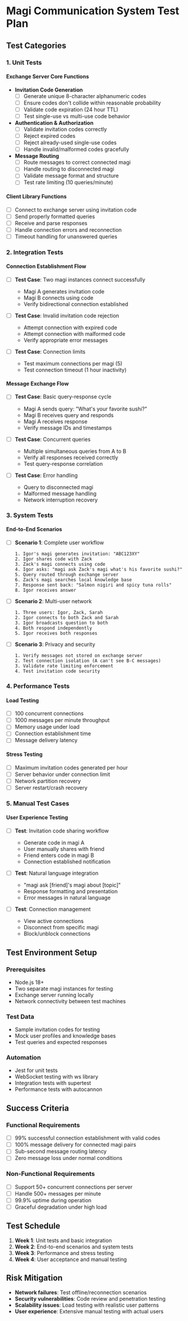 # Magi Communication System Test Plan

## Test Categories

### 1. Unit Tests

#### Exchange Server Core Functions
- **Invitation Code Generation**
  - [ ] Generate unique 8-character alphanumeric codes
  - [ ] Ensure codes don't collide within reasonable probability
  - [ ] Validate code expiration (24 hour TTL)
  - [ ] Test single-use vs multi-use code behavior

- **Authentication & Authorization**
  - [ ] Validate invitation codes correctly
  - [ ] Reject expired codes
  - [ ] Reject already-used single-use codes
  - [ ] Handle invalid/malformed codes gracefully

- **Message Routing**
  - [ ] Route messages to correct connected magi
  - [ ] Handle routing to disconnected magi
  - [ ] Validate message format and structure
  - [ ] Test rate limiting (10 queries/minute)

#### Client Library Functions
- [ ] Connect to exchange server using invitation code
- [ ] Send properly formatted queries
- [ ] Receive and parse responses
- [ ] Handle connection errors and reconnection
- [ ] Timeout handling for unanswered queries

### 2. Integration Tests

#### Connection Establishment Flow
- [ ] **Test Case**: Two magi instances connect successfully
  - Magi A generates invitation code
  - Magi B connects using code
  - Verify bidirectional connection established

- [ ] **Test Case**: Invalid invitation code rejection
  - Attempt connection with expired code
  - Attempt connection with malformed code
  - Verify appropriate error messages

- [ ] **Test Case**: Connection limits
  - Test maximum connections per magi (5)
  - Test connection timeout (1 hour inactivity)

#### Message Exchange Flow
- [ ] **Test Case**: Basic query-response cycle
  - Magi A sends query: "What's your favorite sushi?"
  - Magi B receives query and responds
  - Magi A receives response
  - Verify message IDs and timestamps

- [ ] **Test Case**: Concurrent queries
  - Multiple simultaneous queries from A to B
  - Verify all responses received correctly
  - Test query-response correlation

- [ ] **Test Case**: Error handling
  - Query to disconnected magi
  - Malformed message handling
  - Network interruption recovery

### 3. System Tests

#### End-to-End Scenarios
- [ ] **Scenario 1**: Complete user workflow
  ```
  1. Igor's magi generates invitation: "ABC123XY"
  2. Igor shares code with Zack
  3. Zack's magi connects using code
  4. Igor asks: "magi ask Zack's magi what's his favorite sushi?"
  5. Query routed through exchange server
  6. Zack's magi searches local knowledge base
  7. Response sent back: "Salmon nigiri and spicy tuna rolls"
  8. Igor receives answer
  ```

- [ ] **Scenario 2**: Multi-user network
  ```
  1. Three users: Igor, Zack, Sarah
  2. Igor connects to both Zack and Sarah
  3. Igor broadcasts question to both
  4. Both respond independently
  5. Igor receives both responses
  ```

- [ ] **Scenario 3**: Privacy and security
  ```
  1. Verify messages not stored on exchange server
  2. Test connection isolation (A can't see B-C messages)
  3. Validate rate limiting enforcement
  4. Test invitation code security
  ```

### 4. Performance Tests

#### Load Testing
- [ ] 100 concurrent connections
- [ ] 1000 messages per minute throughput
- [ ] Memory usage under load
- [ ] Connection establishment time
- [ ] Message delivery latency

#### Stress Testing
- [ ] Maximum invitation codes generated per hour
- [ ] Server behavior under connection limit
- [ ] Network partition recovery
- [ ] Server restart/crash recovery

### 5. Manual Test Cases

#### User Experience Testing
- [ ] **Test**: Invitation code sharing workflow
  - Generate code in magi A
  - User manually shares with friend
  - Friend enters code in magi B
  - Connection established notification

- [ ] **Test**: Natural language integration
  - "magi ask [friend]'s magi about [topic]"
  - Response formatting and presentation
  - Error messages in natural language

- [ ] **Test**: Connection management
  - View active connections
  - Disconnect from specific magi
  - Block/unblock connections

## Test Environment Setup

### Prerequisites
- Node.js 18+
- Two separate magi instances for testing
- Exchange server running locally
- Network connectivity between test machines

### Test Data
- Sample invitation codes for testing
- Mock user profiles and knowledge bases
- Test queries and expected responses

### Automation
- Jest for unit tests
- WebSocket testing with ws library
- Integration tests with supertest
- Performance tests with autocannon

## Success Criteria

### Functional Requirements
- [ ] 99% successful connection establishment with valid codes
- [ ] 100% message delivery for connected magi pairs
- [ ] Sub-second message routing latency
- [ ] Zero message loss under normal conditions

### Non-Functional Requirements
- [ ] Support 50+ concurrent connections per server
- [ ] Handle 500+ messages per minute
- [ ] 99.9% uptime during operation
- [ ] Graceful degradation under high load

## Test Schedule
1. **Week 1**: Unit tests and basic integration
2. **Week 2**: End-to-end scenarios and system tests
3. **Week 3**: Performance and stress testing
4. **Week 4**: User acceptance and manual testing

## Risk Mitigation
- **Network failures**: Test offline/reconnection scenarios
- **Security vulnerabilities**: Code review and penetration testing
- **Scalability issues**: Load testing with realistic user patterns
- **User experience**: Extensive manual testing with actual users